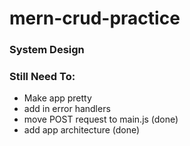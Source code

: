 # mern-crud-practice


### System Design

### Still Need To:
- Make app pretty
- add in error handlers
- move POST request to main.js (done)
- add app architecture (done)
